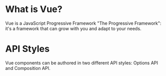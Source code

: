 # What is Vue?

Vue is a JavaScript Progressive Framework
"The Progressive Framework": it's a framework that can grow with you and adapt to your needs.

# API Styles

Vue components can be authored in two different API styles: Options API and Composition API.
